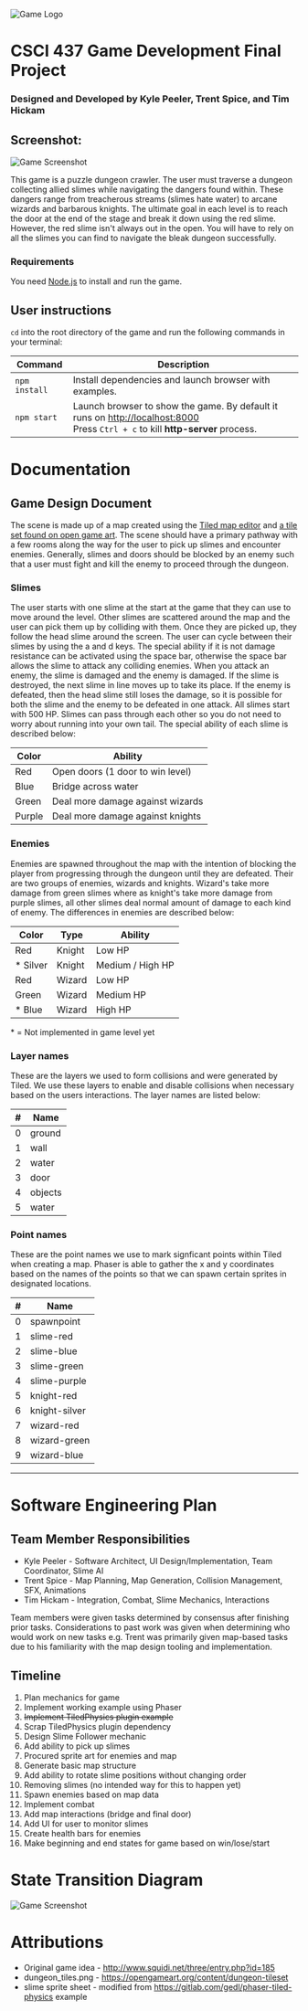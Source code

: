 ![Game Logo](assets/documentation/game-logo.png)
# CSCI 437 Game Development Final Project
### Designed and Developed by Kyle Peeler, Trent Spice, and Tim Hickam

## Screenshot:
![Game Screenshot](assets/documentation/screenshot.png)

This game is a puzzle dungeon crawler. The user must traverse a dungeon collecting allied slimes while navigating the 
dangers found within. These dangers range from treacherous streams (slimes hate water) to arcane wizards and barbarous
knights. The ultimate goal in each level is to reach the door at the end of the stage and break it down using the red
slime. However, the red slime isn't always out in the open. You will have to rely on all the slimes you can find to
navigate the bleak dungeon successfully.

### Requirements

You need [Node.js](https://nodejs.org) to install and run the game.

## User instructions

`cd` into the root directory of the game and run the following commands in your terminal:

| Command | Description |
|---------|-------------|
| `npm install` | Install dependencies and launch browser with examples.|
| `npm start` | Launch browser to show the game. By default it runs on [http://localhost:8000](http://localhost:8000) <br> Press `Ctrl + c` to kill **http-server** process. |

# Documentation

## Game Design Document
The scene is made up of a map created using the [Tiled map editor](https://www.mapeditor.org/) and [a tile set found on open game art](https://opengameart.org/content/dungeon-tileset). The scene should have a primary pathway with a few rooms along the way for the user to pick up slimes and encounter enemies. Generally, slimes and doors should be blocked by an enemy such that a user must fight and kill the enemy to proceed through the dungeon.

### Slimes
The user starts with one slime at the start at the game that they can use to move around the level. Other slimes are scattered around the map and the user can pick them up by colliding with them. Once they are picked up, they follow the head slime around the screen. The user can cycle between their slimes by using the a and d keys. The special ability if it is not damage resistance can be activated using the space bar, otherwise the space bar allows the slime to attack any colliding enemies. When you attack an enemy, the slime is damaged and the enemy is damaged. If the slime is destroyed, the next slime in line moves up to take its place. If the enemy is defeated, then the head slime still loses the damage, so it is possible for both the slime and the enemy to be defeated in one attack. All slimes start with 500 HP. Slimes can pass through each other so you do not need to worry about running into your own tail. The special ability of each slime is described below:

| Color | Ability |
|-|-|
| Red | Open doors (1 door to win level) |
| Blue | Bridge across water |
| Green | Deal more damage against wizards |
| Purple | Deal more damage against knights |

### Enemies
Enemies are spawned throughout the map with the intention of blocking the player from progressing through the dungeon until they are defeated. Their are two groups of enemies, wizards and knights. Wizard's take more damage from green slimes where as knight's take more damage from purple slimes, all other slimes deal normal amount of damage to each kind of enemy. The differences in enemies are described below:

| Color | Type | Ability |
|-|-|-|
| Red | Knight | Low HP |
| \* Silver | Knight | Medium / High HP |
| Red | Wizard | Low HP | 
| Green | Wizard | Medium HP | 
| \* Blue | Wizard | High HP |
\* = Not implemented in game level yet

### Layer names
These are the layers we used to form collisions and were generated by Tiled. We use these layers to enable and disable collisions when necessary based on the users interactions. The layer names are listed below:

| # | Name |
|-|-|
| 0 | ground |
| 1 | wall |
| 2 | water |
| 3 | door |
| 4 | objects |
| 5 | water |

### Point names
These are the point names we use to mark signficant points within Tiled when creating a map. Phaser is able to gather the x and y coordinates based on the names of the points so that we can spawn certain sprites in designated locations.

| # | Name |
|-|-|
| 0 | spawnpoint |
| 1 | slime-red |
| 2 | slime-blue |
| 3 | slime-green |
| 4 | slime-purple |
| 5 | knight-red |
| 6 | knight-silver |
| 7 | wizard-red |
| 8 | wizard-green |
| 9 | wizard-blue |
---

# Software Engineering Plan
## Team Member Responsibilities
* Kyle Peeler - Software Architect, UI Design/Implementation, Team Coordinator, Slime AI
* Trent Spice - Map Planning, Map Generation, Collision Management, SFX, Animations
* Tim Hickam - Integration, Combat, Slime Mechanics, Interactions

Team members were given tasks determined by consensus after finishing prior tasks. Considerations to past work was 
given when determining who would work on new tasks e.g. Trent was primarily given map-based tasks due to his 
familiarity with the map design tooling and implementation.

## Timeline

1. Plan mechanics for game
2. Implement working example using Phaser
3. ~~Implement TiledPhysics plugin example~~
4. Scrap TiledPhysics plugin dependency
5. Design Slime Follower mechanic
6. Add ability to pick up slimes
7. Procured sprite art for enemies and map
8. Generate basic map structure
9. Add ability to rotate slime positions without changing order
10. Removing slimes (no intended way for this to happen yet)
11. Spawn enemies based on map data
12. Implement combat
13. Add map interactions (bridge and final door)
14. Add UI for user to monitor slimes
15. Create health bars for enemies
16. Make beginning and end states for game based on win/lose/start

# State Transition Diagram
![Game Screenshot](assets/documentation/FiniteStateDiagram.png)

# Attributions
* Original game idea - http://www.squidi.net/three/entry.php?id=185 
* dungeon_tiles.png - https://opengameart.org/content/dungeon-tileset
* slime sprite sheet - modified from https://gitlab.com/gedl/phaser-tiled-physics example
